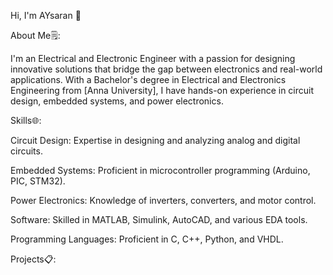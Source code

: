 Hi, I'm AYsaran 👋

About Me🗒️:

I'm an Electrical and Electronic Engineer with a passion for designing innovative solutions that bridge the gap between electronics and real-world applications. With a Bachelor's degree in Electrical and Electronics Engineering from [Anna University], I have hands-on experience in circuit design, embedded systems, and power electronics.

Skills🌐:

Circuit Design: Expertise in designing and analyzing analog and digital circuits.

Embedded Systems: Proficient in microcontroller programming (Arduino, PIC, STM32).

Power Electronics: Knowledge of inverters, converters, and motor control.

Software: Skilled in MATLAB, Simulink, AutoCAD, and various EDA tools.

Programming Languages: Proficient in C, C++, Python, and VHDL.

Projects📋:
